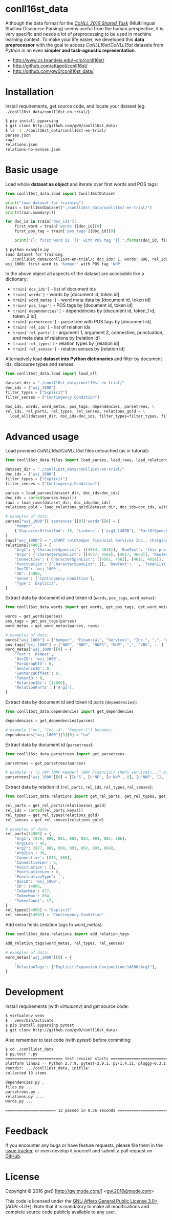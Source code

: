 conll16st_data
==============

Although the data format for the [*CoNLL 2016 Shared Task*](http://www.cs.brandeis.edu/~clp/conll16st/) (Multilingual Shallow Discourse Parsing) seems useful from the human perspective, it is very specific and needs a lot of preprocessing to be used in machine learning context. To make your life easier, we developed this **data preprocessor** with the goal to access *CoNLL16st*/*CoNLL15st* datasets from *Python* in an even **simpler and task-agnostic representation**.

- <http://www.cs.brandeis.edu/~clp/conll16st/>
- <http://github.com/attapol/conll16st/>
- <http://github.com/gw0/conll16st_data/>


Installation
============

Install requirements, get source code, and locate your dataset (eg. `./conll16st_data/conll16st-en-trial/`):

```bash
$ pip install pyparsing
$ git clone http://github.com/gw0/conll16st_data/
$ ls -1 ./conll16st_data/conll16st-en-trial/
parses.json
raw/
relations.json
relations-no-senses.json
```


Basic usage
===========

Load whole **dataset as object** and iterate over first words and POS tags:

```python
from conll16st_data.load import Conll16stDataset

print("load dataset for training")
train = Conll16stDataset("./conll16st_data/conll16st-en-trial/")
print(train.summary())

for doc_id in train['doc_ids']:
    first_word = train['words'][doc_id][0]
    first_pos_tag = train['pos_tags'][doc_id][0]

    print("{}: first word is '{}' with POS tag '{}'".format(doc_id, first_word, first_pos_tag))
```

```bash
$ python example.py
load dataset for training
  ./conll16st_data/conll16st-en-trial/: doc_ids: 1, words: 896, rel_ids: 29, relation tokens: 1064
wsj_1000: first word is 'Kemper' with POS tag 'NNP'
```

In the above object all aspects of the dataset are accessible like a dictionary:

- `train['doc_ids']` - list of document ids
- `train['words']` - words by [document id, token id]
- `train['word_metas']` - word meta data by [document id, token id]
- `train['pos_tags']` - POS tags by [document id, token id]
- `train['dependencies']` - dependencies by [document id, token_1 id, token_2 id]
- `train['parsetrees']` - parse tree with POS tags by [document id]
- `train['rel_ids']` - list of relation ids
- `train['rel_parts']` - argument 1, argument 2, connective, punctuation, and meta data of relations by [relation id]
- `train['rel_types']` - relation types by [relation id]
- `train['rel_senses']` - relation senses by [relation id]

Alternatively load **dataset into Python dictionaries** and filter by document ids, discourse types and senses:

```python
from conll16st_data.load import load_all

dataset_dir = "./conll16st_data/conll16st-en-trial/"
doc_ids = ["wsj_1000"]
filter_types = ["Explicit"]
filter_senses = ["Contingency.Condition"]

doc_ids, words, word_metas, pos_tags, dependencies, parsetrees, \
rel_ids, rel_parts, rel_types, rel_senses, relations_gold = \
  load_all(dataset_dir, doc_ids=doc_ids, filter_types=filter_types, filter_senses=filter_senses)
```


Advanced usage
==============

Load provided *CoNLL16st*/*CoNLL15st* files untouched (as in tutorial):

```python
from conll16st_data.files import load_parses, load_raws, load_relations_gold

dataset_dir = "./conll16st_data/conll16st-en-trial/"
doc_ids = ["wsj_1000"]
filter_types = ["Explicit"]
filter_senses = ["Contingency.Condition"]

parses = load_parses(dataset_dir, doc_ids=doc_ids)
doc_ids = sorted(parses.keys())
raws = load_raws(dataset_dir, doc_ids=doc_ids)
relations_gold = load_relations_gold(dataset_dir, doc_ids=doc_ids, with_senses=True, filter_types=filter_types, filter_senses=filter_senses)
```

```python
# examples of data:
parses["wsj_1000"]['sentences'][0]['words'][0] = [
    'Kemper',
    {'CharacterOffsetEnd': 15, 'Linkers': ['arg1_14890'], 'PartOfSpeech': 'NNP', 'CharacterOffsetBegin': 9}
]
raws["wsj_1000"] = ".START \n\nKemper Financial Services Inc., charging..."
relations[14905] = {
    'Arg1': {'CharacterSpanList': [[4564, 4610]], 'RawText': 'this prompts ...', 'TokenList': [[4564, 4568, 879, 32, 2], [4569, 4576, 880, 32, 3], ...]},
    'Arg2': {'CharacterSpanList': [[4557, 4560], [4617, 4650]], 'RawText': 'But it ...', 'TokenList': [[4557, 4560, 877, 32, 0], [4617, 4619, 889, 32, 12], ...]},
    'Connective': {'CharacterSpanList': [[4561, 4563], [4612, 4616]], 'RawText': 'if then', 'TokenList': [[4561, 4563, 878, 32, 1], [4612, 4616, 888, 32, 11]]},
    'Punctuation': {'CharacterSpanList': [], 'RawText': '', 'TokenList': [], 'PunctuationType': ''},
    'DocID': 'wsj_1000',
    'ID': 14905,
    'Sense': ['Contingency.Condition'],
    'Type': 'Explicit',
}
```

Extract data by document id and token id (`words`, `pos_tags`, `word_metas`):

```python
from conll16st_data.words import get_words, get_pos_tags, get_word_metas

words = get_words(parses)
pos_tags = get_pos_tags(parses)
word_metas = get_word_metas(parses, raws)
```

```python
# examples of data:
words["wsj_1000"] = ["Kemper", "Financial", "Services", "Inc.", ",", "charging", ...]
pos_tags["wsj_1000"] = ["NNP", "NNP", "NNPS", "NNP", ",", "VBG", ...]
word_metas['wsj_1000'][0] = {
    'Text': 'Kemper',
    'DocID': 'wsj_1000',
    'ParagraphID': 0,
    'SentenceID': 0,
    'SentenceOffset': 0,
    'TokenID': 0,
    'RelationIDs': [14890],
    'RelationParts': ['Arg1'],
}
```

Extract data by document id and token id pairs (`dependencies`):

```python
from conll16st_data.dependencies import get_dependencies

dependencies = get_dependencies(parses)
```

```python
# example ["nn", "Inc.-4", "Kemper-1"] becomes:
dependencies["wsj_1000"][3][0] = "nn"
```

Extract data by document id (`parsetrees`):

```python
from conll16st_data.parsetrees import get_parsetrees

parsetrees = get_parsetrees(parses)
```

```python
# example "( (S (NP (NNP Kemper) (NNP Financial) (NNPS Services)..." becomes:
parsetrees["wsj_1000"][0] = [[u'S', [u'NP', [u'NNP', 0], [u'NNP', 1], [u'NNPS', 2], ...
```

Extract data by relation id (`rel_parts`, `rel_ids`, `rel_types`, `rel_senses`):

```python
from conll16st_data.relations import get_rel_parts, get_rel_types, get_rel_senses

rel_parts = get_rel_parts(relationsnos_gold)
rel_ids = sorted(rel_parts.keys())
rel_types = get_rel_types(relations_gold)
rel_senses = get_rel_senses(relations_gold)
```

```python
# examples of data:
rel_parts[14905] = {
    'Arg1': [879, 880, 881, 882, 883, 884, 885, 886],
    'Arg1Len': 46,
    'Arg2': [877, 889, 890, 891, 892, 893, 894],
    'Arg2Len': 36,
    'Connective': [878, 888],
    'ConnectiveLen': 6,
    'Punctuation': [],
    'PunctuationLen': 0,
    'PunctuationType': '',
    'DocID': 'wsj_1000',
    'ID': 14905,
    'TokenMin': 877,
    'TokenMax': 894,
    'TokenCount': 17,
}
rel_types[14905] = "Explicit"
rel_senses[14905] = "Contingency.Condition"
```

Add extra fields (relation tags to word_metas):

```python
from conll16st_data.relations import add_relation_tags

add_relation_tags(word_metas, rel_types, rel_senses)
```

```python
# examples of data:
word_metas['wsj_1000'][0] = {
    ...
    'RelationTags': ["Explicit:Expansion.Conjunction:14890:Arg1"],
}
```


Development
===========

Install requirements (with *virtualenv*) and get source code:

```bash
$ virtualenv venv
$ . venv/bin/activate
$ pip install pyparsing pytest
$ git clone http://github.com/gw0/conll16st_data/
```

Also remember to test code (with *pytest*) before commiting:

```bash
$ cd ./conll16st_data
$ py.test *.py
========================= test session starts =========================
platform linux2 -- Python 2.7.9, pytest-2.9.1, py-1.4.31, pluggy-0.3.1
rootdir: .../conll16st_data, inifile: 
collected 13 items 

dependencies.py .
files.py ....
parsetrees.py .
relations.py ....
words.py ...

====================== 13 passed in 0.56 seconds ======================
```


Feedback
========

If you encounter any bugs or have feature requests, please file them in the [issue tracker](http://github.com/gw0/conll16st_data/issues/), or even develop it yourself and submit a pull request on [GitHub](http://github.com/gw0/conll16st_data/).


License
=======

Copyright &copy; 2016 *gw0* [<http://gw.tnode.com/>] &lt;<gw.2016@tnode.com>&gt;

This code is licensed under the [GNU Affero General Public License 3.0+](LICENSE_AGPL-3.0.txt) (*AGPL-3.0+*). Note that it is mandatory to make all modifications and complete source code publicly available to any user.
